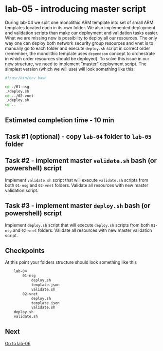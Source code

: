 # lab-05 - introducing master script

During lab-04 we split one monolithic ARM template into set of small ARM templates located each in its own folder. We also implemented deployment and validation scripts than make our deployment and validation tasks easier. What we are missing now is possibility to deploy all our resources. The only way one can deploy both network security group resources and vnet is to manually go to each folder and execute `deploy.sh` script in correct order (remember, the monolithic template uses `dependson` concept to orchestrate in which order resources should be deployed).
To solve this issue in our new structure, we need to implement "master" deployment script. The simplest version (which we will use) will look something like this:

```bash
#!/usr/bin/env bash

cd ./01-nsg
./deploy.sh 
cd ../02-vnet
./deploy.sh 
cd ..
```

## Estimated completion time - 10 min

## Task #1 (optional) - copy `lab-04` folder to `lab-05` folder

## Task #2 - implement master `validate.sh` bash (or powershell) script

Implement `validate.sh` script that will execute `validate.sh` scripts from both `01-nsg` and `02-vnet` folders.
Validate all resources with new master validation script.

## Task #3 - implement master `deploy.sh` bash (or powershell) script

Implement `deploy.sh` script that will execute `deploy.sh` scripts from both `01-nsg` and `02-vnet` folders.
Validate all resources with new master validation script.

## Checkpoints

At this point your folders structure should look something like this

```txt
    lab-04
        01-nsg
            deploy.sh
            template.json
            validate.sh
        02-vnet
            deploy.sh
            template.json
            validate.sh
    deploy.sh
    validate.sh
```

## Next

[Go to lab-06](../lab-06/readme.md)
